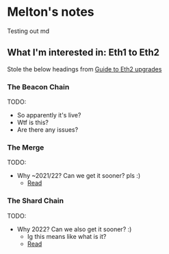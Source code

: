 # Melton's notes
Testing out md
## What I'm interested in: Eth1 to Eth2
Stole the below headings from [Guide to Eth2 upgrades](https://ethereum.org/en/eth2)
### The Beacon Chain
TODO:
- So apparently it's live?
- Wtf is this?
- Are there any issues?
### The Merge
TODO:
- Why ~2021/22? Can we get it sooner? pls :)
  - [Read](https://ethereum.org/en/eth2/merge/)
### The Shard Chain
TODO:
- Why 2022? Can we also get it sooner? :)
  - Ig this means like what is it?
  - [Read](https://ethereum.org/en/eth2/shard-chains/)
